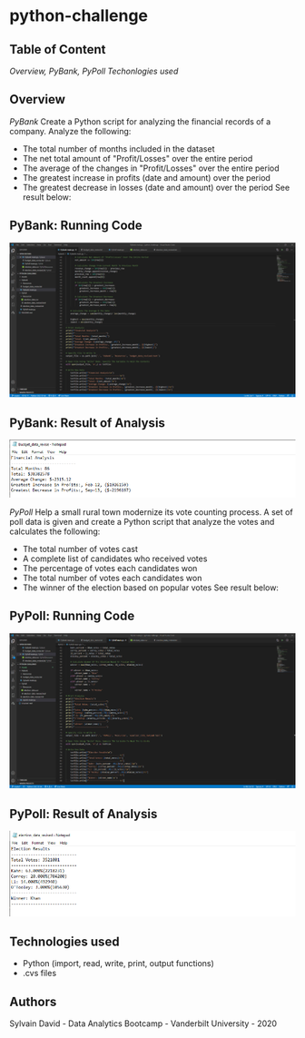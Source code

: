 # python-challenge

## Table of Content ##
*Overview,*
*PyBank,*
*PyPoll*
*Techonlogies used*


## Overview ##
*PyBank*
Create a Python script for analyzing the financial records of a company.
Analyze the following:
* The total number of months included in the dataset
* The net total amount of "Profit/Losses" over the entire period
* The average of the changes in "Profit/Losses" over the entire period
* The greatest increase in profits (date and amount) over the period
* The greatest decrease in losses (date and amount) over the period
See result below:
## PyBank: Running Code ##
![](Assets/pybank.gif)

## PyBank: Result of Analysis ##
![](Assets/pybank.png)


*PyPoll*
Help a small rural town modernize its vote counting process. A set of poll data is given and create a Python script that analyze the votes and calculates the following:
* The total number of votes cast
* A complete list of candidates who received votes
* The percentage of votes each candidates won
* The total number of votes each candidates won
* The winner of the election based on popular votes
See result below:
## PyPoll: Running Code ##
![](Assets/pypoll.gif)

## PyPoll: Result of Analysis ##
![](Assets/pypoll.png)


## Technologies used ##
* Python (import, read, write, print, output functions)
* .cvs files
  
## Authors ##
Sylvain David - Data Analytics Bootcamp - Vanderbilt University - 2020